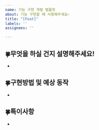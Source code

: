 ```yaml
---
name: 기능 구현 개발 템플릿
about: 기능 구현할 때 사용해주세요~
title: "[Feat]"
labels: ''
assignees: ''

---
```


## 🍀무엇을 하실 건지 설명해주세요!
- 


## 🍀구현방법 및 예상 동작
-


## 🍀특이사항
-
